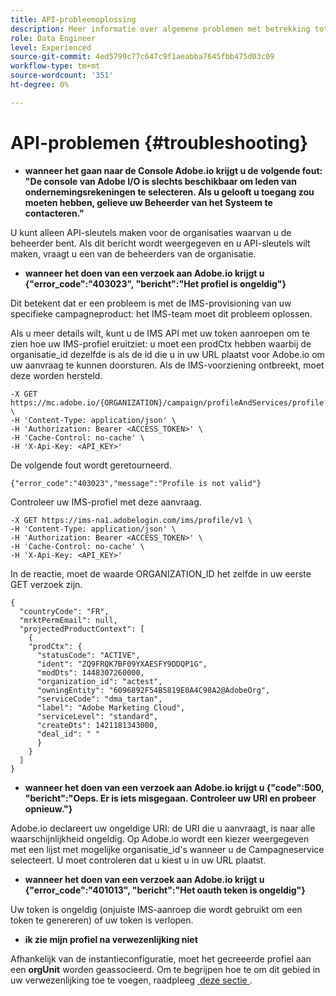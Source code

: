 ```yaml
---
title: API-probleemoplossing
description: Meer informatie over algemene problemen met betrekking tot Campaign Standard API's
role: Data Engineer
level: Experienced
source-git-commit: 4ed5799c77c647c9f1aeabba7645fbb475d03c09
workflow-type: tm+mt
source-wordcount: '351'
ht-degree: 0%

---
```


# API-problemen {#troubleshooting}

* **wanneer het gaan naar de Console Adobe.io krijgt u de volgende fout: &quot;De console van Adobe I/O is slechts beschikbaar om leden van ondernemingsrekeningen te selecteren. Als u gelooft u toegang zou moeten hebben, gelieve uw Beheerder van het Systeem te contacteren.&quot;**

U kunt alleen API-sleutels maken voor de organisaties waarvan u de beheerder bent. Als dit bericht wordt weergegeven en u API-sleutels wilt maken, vraagt u een van de beheerders van de organisatie.

* **wanneer het doen van een verzoek aan Adobe.io krijgt u {&quot;error_code&quot;:&quot;403023&quot;, &quot;bericht&quot;:&quot;Het profiel is ongeldig&quot;}**

Dit betekent dat er een probleem is met de IMS-provisioning van uw specifieke campagneproduct: het IMS-team moet dit probleem oplossen.

Als u meer details wilt, kunt u de IMS API met uw token aanroepen om te zien hoe uw IMS-profiel eruitziet: u moet een prodCtx hebben waarbij de organisatie_id dezelfde is als de id die u in uw URL plaatst voor Adobe.io om uw aanvraag te kunnen doorsturen.
Als de IMS-voorziening ontbreekt, moet deze worden hersteld.

```
-X GET https://mc.adobe.io/{ORGANIZATION}/campaign/profileAndServices/profile \
-H 'Content-Type: application/json' \
-H 'Authorization: Bearer <ACCESS_TOKEN>' \
-H 'Cache-Control: no-cache' \
-H 'X-Api-Key: <API_KEY>'
```

De volgende fout wordt geretourneerd.

```
{"error_code":"403023","message":"Profile is not valid"}
```

Controleer uw IMS-profiel met deze aanvraag.

```
-X GET https://ims-na1.adobelogin.com/ims/profile/v1 \
-H 'Content-Type: application/json' \
-H 'Authorization: Bearer <ACCESS_TOKEN>' \
-H 'Cache-Control: no-cache' \
-H 'X-Api-Key: <API_KEY>'
```

In de reactie, moet de waarde ORGANIZATION_ID het zelfde in uw eerste GET verzoek zijn.

```
{
  "countryCode": "FR",
  "mrktPermEmail": null,
  "projectedProductContext": [
    {
    "prodCtx": {
      "statusCode": "ACTIVE",
      "ident": "ZQ9FRQK7BF09YXAESFY9DDQP1G",
      "modDts": 1448307260000,
      "organization_id": "actest",
      "owningEntity": "6096892F54B5819E0A4C98A2@AdobeOrg",
      "serviceCode": "dma_tartan",
      "label": "Adobe Marketing Cloud",
      "serviceLevel": "standard",
      "createDts": 1421181343000,
      "deal_id": " "
      }
    }
  ]
}
```

* **wanneer het doen van een verzoek aan Adobe.io krijgt u {&quot;code&quot;:500, &quot;bericht&quot;:&quot;Oeps. Er is iets misgegaan. Controleer uw URI en probeer opnieuw.&quot;}**

Adobe.io declareert uw ongeldige URI: de URI die u aanvraagt, is naar alle waarschijnlijkheid ongeldig. Op Adobe.io wordt een kiezer weergegeven met een lijst met mogelijke organisatie_id&#39;s wanneer u de Campagneservice selecteert. U moet controleren dat u kiest u in uw URL plaatst.

* **wanneer het doen van een verzoek aan Adobe.io krijgt u {&quot;error_code&quot;:&quot;401013&quot;, &quot;bericht&quot;:&quot;Het oauth teken is ongeldig&quot;}**

Uw token is ongeldig (onjuiste IMS-aanroep die wordt gebruikt om een token te genereren) of uw token is verlopen.

* **ik zie mijn profiel na verwezenlijking niet**

Afhankelijk van de instantieconfiguratie, moet het gecreeerde profiel aan een **orgUnit** worden geassocieerd. Om te begrijpen hoe te om dit gebied in uw verwezenlijking toe te voegen, raadpleeg [&#x200B; deze sectie &#x200B;](creating-profiles-api.md).

<!-- * (error duplicate key : quand tu crées un profile qui existe déjà , il faut faire un patch pour updater le profile plutôt qu'un POST)

With Curl
List all profiles

Create a profile

Update the mobilePhone attribute of a profile

API Calls on Service

GET the list of services

-->

<!--

How to find and use a filter?
Error codes:

* PAtch sur Age = message d'erreur :
500
Cannot update the 'age' property that is read-only
'age' property is not valid for the 'profile' resource.
-->

<!--
How to filter a list of subscribed profiles with available profile filters ? by date (by les filtres dispo sur la ressource) ?

Pattern classique :

recupérer la liste des subscriptions filtrées d'un profile
1) get sur profile
2) recup PKey
3) get sur PKey
4) get sur href des subscriptions

Comment savoir quel filtre appliquer ?

1) get sur metadata de profile
2) retourne description de la collection subscription
3) get sur la valeur du champ resTarget
4) get sur le href dans filters
5) retourne les filtres applicables sur l'url des data.

-->
